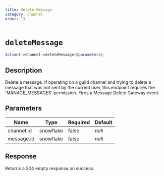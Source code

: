 ```yaml
---
title: Delete Message
category: Channel
order: 13
---
```


# `deleteMessage`

```php
$client->channel->deleteMessage($parameters);
```

## Description

Delete a message. If operating on a guild channel and trying to delete a message that was not sent by the current user, this endpoint requires the &#039;MANAGE_MESSAGES&#039; permission.  Fires a Message Delete Gateway event.

## Parameters


Name | Type | Required | Default
--- | --- | --- | ---
channel.id | snowflake | false | *null*
message.id | snowflake | false | *null*

## Response

Returns a 204 empty response on success.

